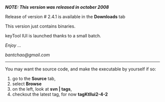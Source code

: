_**NOTE: This version was released in october 2008**_

Release of version # 2.4.1 is available in the **Downloads** tab

This version just contains binaries.

keyTool IUI is launched thanks to a small batch.

_Enjoy ..._

_bantchao@gmail.com_


---


You may want the source code, and make the executable by yourself if so:
  1. go to the **Source** tab,
  1. select **Browse**
  1. on the left, look at **svn | tags**,
  1. checkout the latest tag, for now **tagKtlIui2-4-2**